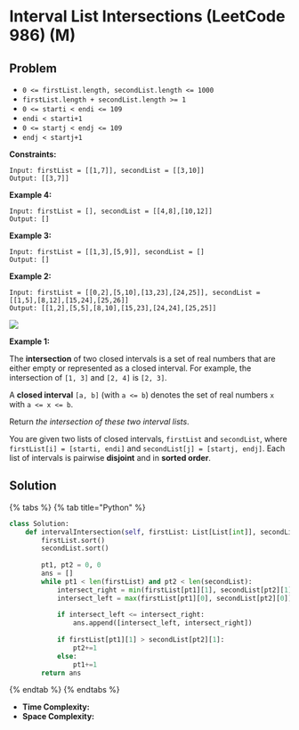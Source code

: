 # Interval List Intersections (LeetCode 986) (M)

## Problem

* `0 <= firstList.length, secondList.length <= 1000`
* `firstList.length + secondList.length >= 1`
* `0 <= starti < endi <= 109`
* `endi < starti+1`
* `0 <= startj < endj <= 109`
* `endj < startj+1`

**Constraints:**

```
Input: firstList = [[1,7]], secondList = [[3,10]]
Output: [[3,7]]
```

**Example 4:**

```
Input: firstList = [], secondList = [[4,8],[10,12]]
Output: []
```

**Example 3:**

```
Input: firstList = [[1,3],[5,9]], secondList = []
Output: []
```

**Example 2:**

```
Input: firstList = [[0,2],[5,10],[13,23],[24,25]], secondList = [[1,5],[8,12],[15,24],[25,26]]
Output: [[1,2],[5,5],[8,10],[15,23],[24,24],[25,25]]
```

![](https://assets.leetcode.com/uploads/2019/01/30/interval1.png)

**Example 1:**

&#x20;

The **intersection** of two closed intervals is a set of real numbers that are either empty or represented as a closed interval. For example, the intersection of `[1, 3]` and `[2, 4]` is `[2, 3]`.

A **closed interval** `[a, b]` (with `a <= b`) denotes the set of real numbers `x` with `a <= x <= b`.

Return _the intersection of these two interval lists_.

You are given two lists of closed intervals, `firstList` and `secondList`, where `firstList[i] = [starti, endi]` and `secondList[j] = [startj, endj]`. Each list of intervals is pairwise **disjoint** and in **sorted order**.

&#x20;

## Solution

{% tabs %}
{% tab title="Python" %}
```python
class Solution:
    def intervalIntersection(self, firstList: List[List[int]], secondList: List[List[int]]) -> List[List[int]]:
        firstList.sort()
        secondList.sort()
        
        pt1, pt2 = 0, 0
        ans = []
        while pt1 < len(firstList) and pt2 < len(secondList):
            intersect_right = min(firstList[pt1][1], secondList[pt2][1])
            intersect_left = max(firstList[pt1][0], secondList[pt2][0])
            
            if intersect_left <= intersect_right:
                ans.append([intersect_left, intersect_right])
            
            if firstList[pt1][1] > secondList[pt2][1]:
                pt2+=1
            else:
                pt1+=1
        return ans
```
{% endtab %}
{% endtabs %}

* **Time Complexity:**&#x20;
* **Space Complexity:**
